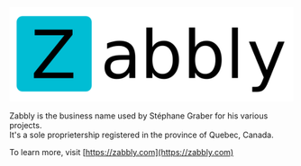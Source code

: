 ![logo](profile/logo.png)

Zabbly is the business name used by Stéphane Graber for his various projects.  
It's a sole proprietership registered in the province of Quebec, Canada.

To learn more, visit [https://zabbly.com](https://zabbly.com)

